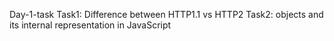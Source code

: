Day-1-task
Task1: Difference between HTTP1.1 vs HTTP2
Task2: objects and its internal representation in JavaScript